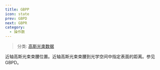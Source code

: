 ```yaml
---
title: GBPP
icon: state
prev: GBPD
next: GBPR
category:
  - 操作数
---
```


> 分类: [高斯光束数据](/hb/operands/135/893/  "Zemax 操作数 高斯光束数据")

近轴高斯光束束腰位置。近轴高斯光束束腰到光学空间中指定表面的距离。参见GBPD。